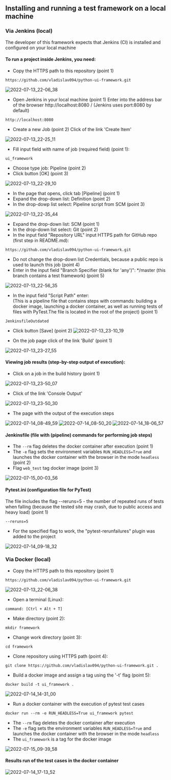 ## Installing and running a test framework on a local machine
### Via Jenkins (local)
The developer of this framework expects that Jenkins (CI) is installed and configured on your local machine
#### To run a project inside Jenkins, you need:
- Copy the HTTPS path to this repository (point 1)
```shell
https://github.com/vladislav094/python-ui-framework.git
```
![2022-07-13_22-06_38](https://user-images.githubusercontent.com/59145841/178812825-2535ac6c-c087-447f-a321-d7438e1b840d.png)
- Open Jenkins in your local machine (point 1)
Enter into the address bar of the browser http://localhost:8080 / (Jenkins uses port:8080 by default) 
```shell
http://localhost:8080
```
- Create a new Job (point 2)
Click of the link 'Create Item'

![2022-07-13_22-25_11](https://user-images.githubusercontent.com/59145841/178815590-5352d7d2-0a4e-433b-98d8-5563c137577f.png)
- Fill input field with name of job (required field) (point 1):
```shell
ui_framework
```
- Choose type job: Pipeline (point 2)
- Click button [OK] (point 3)

![2022-07-13_22-29_10](https://user-images.githubusercontent.com/59145841/178816503-ac566223-be28-4f95-b1f5-6304887805ed.png)
- In the page that opens, click tab [Pipeline] (point 1)
- Expand the drop-down list: Definition (point 2)
- In the drop-dowp list select: Pipeline script from SCM (point 3)

![2022-07-13_22-35_44](https://user-images.githubusercontent.com/59145841/178818485-23d36038-e9a3-4397-b182-15a8a40e9cb7.png)
- Expand the drop-down list: SCM (point 1)
- In the drop-down list select: Git (point 2)
- In the input field "Repository URL" input HTTPS path for GitHub repo (first step in README.md):
```shell
https://github.com/vladislav094/python-ui-framework.git 
```
- Do not change the drop-down list Credentials, because a public repo is used to launch this job (point 4)
- Enter in the input field "Branch Specifier (blank for 'any')": */master (this branch contains a test framework) (point 5)

![2022-07-13_22-56_35](https://user-images.githubusercontent.com/59145841/178825428-60334f3f-dd56-42dd-a518-4fd61555363c.png)

- In the input field "Script Path" enter:     
(This is a pipeline file that contains steps with commands: building a docker image, launching a docker container, as well as running tests of files with PyTest.The file is located in the root of the project) (point 1)
```shell
JenkinsfileOutdated
```
- Click button [Save] (point 2)
![2022-07-13_23-10_19](https://user-images.githubusercontent.com/59145841/178829082-a5219d79-c5b8-4e85-95e3-790f582bcd84.png)

- On the job page click of the link 'Build' (point 1)

![2022-07-13_23-27_55](https://user-images.githubusercontent.com/59145841/178829224-698ab541-f17f-4cc0-8147-500f0800cfe2.png)

#### Viewing job results (step-by-step output of execution):
- Click on a job in the build history (point 1)

![2022-07-13_23-50_07](https://user-images.githubusercontent.com/59145841/178908763-379b333e-5d2b-4a2e-9a36-5014e6523719.png)

- Click of the link 'Console Output'
 
![2022-07-13_23-50_30](https://user-images.githubusercontent.com/59145841/178909040-dfb14296-f6fa-4ada-83d1-426377bc5ddf.png)

- The page with the output of the execution steps

![2022-07-14_08-49_59](https://user-images.githubusercontent.com/59145841/178909684-92562cd5-7878-4e93-a794-8f9620cf6322.png)
![2022-07-14_08-50_20](https://user-images.githubusercontent.com/59145841/178909702-a7dd8b29-1a51-46cd-9bbc-1c8e78497050.png)
![2022-07-14_18-06_57](https://user-images.githubusercontent.com/59145841/179015143-ad72d967-43c4-45cd-a889-619729b704af.png)


#### Jenkinsfile (file with (pipeline) commands for performing job steps)
- The `--rm` flag deletes the docker container after execution (point 1)
- The `-e` flag sets the environment variables `RUN_HEADLESS=True` and launches the docker container with the browser in the mode `headless` (point 2)
- Flag `web_test` tag docker image (point 3)

![2022-07-15_00-03_56](https://user-images.githubusercontent.com/59145841/179085883-4a5ce15f-8a97-4e94-b0c1-283c095fb154.png)

#### Pytest.ini (configuration file for PyTest)
The file includes the flag --reruns=5 - the number of repeated runs of tests when falling (because the tested site may crash, due to public access and heavy load) (point 1)
```shell 
--reruns=5
```
- For the specified flag to work, the "pytest-rerunfailures" plugin was added to the project

![2022-07-14_09-18_32](https://user-images.githubusercontent.com/59145841/178914902-b6df7aab-6f4b-4d77-9dd2-0adb20df839f.png)

### Via Docker (local)
- Copy the HTTPS path to this repository (point 1)
```shell
https://github.com/vladislav094/python-ui-framework.git
```
![2022-07-13_22-06_38](https://user-images.githubusercontent.com/59145841/178812825-2535ac6c-c087-447f-a321-d7438e1b840d.png)

- Open a terminal (Linux):
```shell
command: [Ctrl + Alt + T]
```
- Make directory (point 2):
```shell
mkdir framework
```
- Change work directory (point 3):
```shell
cd framework
```
- Clone repository using HTTPS path (point 4):
```shell 
git clone https://github.com/vladislav094/python-ui-framework.git .
```
- Build a docker image and assign a tag using the '-t' flag (point 5):
```shell
docker build -t ui_framework . 
```
![2022-07-14_14-31_00](https://user-images.githubusercontent.com/59145841/178972923-9bae4e40-709b-4156-a543-9f72c8ff132a.png)

- Run a docker container with the execution of pytest test cases
```shell
docker run --rm -e RUN_HEADLESS=True ui_framework pytest
```
- The `--rm` flag deletes the docker container after execution
- The `-e` flag sets the environment variables `RUN_HEADLESS=True` and launches the docker container with the browser in the mode `headless`
- The `ui_framework` is a tag for the docker image

![2022-07-15_09-39_58](https://user-images.githubusercontent.com/59145841/179166246-442df012-0bef-431b-aa32-d42fce6295db.png)

#### Results run of the test cases in the docker container

![2022-07-14_17-13_52](https://user-images.githubusercontent.com/59145841/179003931-6f95f313-1f36-4ee9-8ed6-f7d6a6f4ed3c.png)
